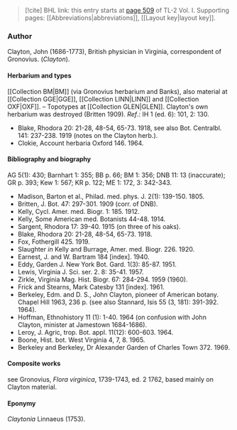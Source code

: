> [!cite] BHL link: this entry starts at [page 509](https://www.biodiversitylibrary.org/item/103414#page/557/mode/1up) of TL-2 Vol. I.
> Supporting pages: [[Abbreviations|abbreviations]], [[Layout key|layout key]].

### Author

Clayton, John (1686-1773), British physician in Virginia, correspondent of Gronovius. (*Clayton*).

#### Herbarium and types

[[Collection BM|BM]] (via Gronovius herbarium and Banks), also material at [[Collection GGE|GGE]], [[Collection LINN|LINN]] and [[Collection OXF|OXF]]. – Topotypes at [[Collection GLEN|GLEN]]. Clayton's own herbarium was destroyed (Britten 1909).
*Ref*.: IH 1 (ed. 6): 101, 2: 130.
- Blake, Rhodora 20: 21-28, 48-54, 65-73. 1918, see also Bot. Centralbl. 141: 237-238. 1919 (notes on the Clayton herb.).
- Clokie, Account herbaria Oxford 146. 1964.

#### Bibliography and biography

AG 5(1): 430; Barnhart 1: 355; BB p. 66; BM 1: 356; DNB 11: 13 (inaccurate); GR p. 393; Kew 1: 567; KR p. 122; ME 1: 172, 3: 342-343.
- Madison, Barton et al., Philad. med. phys. J. 2(1): 139-150. 1805.
- Britten, J. Bot. 47: 297-301. 1909 (corr. of DNB).
- Kelly, Cycl. Amer. med. Biogr. 1: 185. 1912.
- Kelly, Some American med. Botanists 44-48. 1914.
- Sargent, Rhodora 17: 39-40. 1915 (on three of his oaks).
- Blake, Rhodora 20: 21-28, 48-54, 65-73. 1918.
- Fox, Fothergill 425. 1919.
- Slaughter *in* Kelly and Burrage, Amer. med. Biogr. 226. 1920.
- Earnest, J. and W. Bartram 184 \[index\]. 1940.
- Eddy, Garden J. New York Bot. Gard. 1(3): 85-87. 1951.
- Lewis, Virginia J. Sci. ser. 2. 8: 35-41. 1957.
- Zirkle, Virginia Mag. Hist. Biogr. 67: 284-294. 1959 (1960).
- Frick and Stearns, Mark Catesby 131 \[index\]. 1961.
- Berkeley, Edm. and D. S., John Clayton, pioneer of American botany. Chapel Hill 1963, 236 p. (see also Stannard, Isis 55 (3, 181): 391-392. 1964).
- Hoffman, Ethnohistory 11 (1): 1-40. 1964 (on confusion with John Clayton, minister at Jamestown 1684-1686).
- Leroy, J. Agric, trop. Bot. appl. 11(12): 600-603. 1964.
- Boone, Hist. bot. West Virginia 4, 7, 8. 1965.
- Berkeley and Berkeley, Dr Alexander Garden of Charles Town 372. 1969.

#### Composite works

see Gronovius, *Flora virginica*, 1739-1743, ed. 2 1762, based mainly on Clayton material.

#### Eponymy

*Claytonia* Linnaeus (1753).

